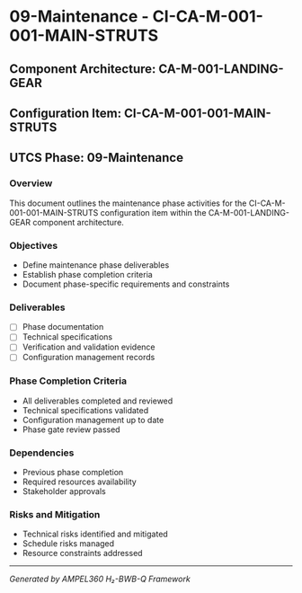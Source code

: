 # 09-Maintenance - CI-CA-M-001-001-MAIN-STRUTS

## Component Architecture: CA-M-001-LANDING-GEAR
## Configuration Item: CI-CA-M-001-001-MAIN-STRUTS
## UTCS Phase: 09-Maintenance

### Overview
This document outlines the maintenance phase activities for the CI-CA-M-001-001-MAIN-STRUTS configuration item within the CA-M-001-LANDING-GEAR component architecture.

### Objectives
- Define maintenance phase deliverables
- Establish phase completion criteria
- Document phase-specific requirements and constraints

### Deliverables
- [ ] Phase documentation
- [ ] Technical specifications
- [ ] Verification and validation evidence
- [ ] Configuration management records

### Phase Completion Criteria
- All deliverables completed and reviewed
- Technical specifications validated
- Configuration management up to date
- Phase gate review passed

### Dependencies
- Previous phase completion
- Required resources availability
- Stakeholder approvals

### Risks and Mitigation
- Technical risks identified and mitigated
- Schedule risks managed
- Resource constraints addressed

---
*Generated by AMPEL360 H₂-BWB-Q Framework*
